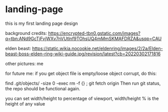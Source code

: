# landing-page

this is my first landing page design

background credits: https://encrypted-tbn0.gstatic.com/images?q=tbn:ANd9GcTjFvjWXv7nVUtlnf9TOhsUQ4mMmSKMAFDRZA&usqp=CAU

elden beast: https://static.wikia.nocookie.net/eldenring/images/2/2a/Elden-beast-boss-elden-ring-wiki-guide.jpg/revision/latest?cb=20220302171816

other pictures: me

for future me: if you get object file is empty/loose object corrupt, do this:

find .git/objects/ -size 0 -exec rm -f {} \;
git fetch origin
Then run git status, the repo should be functional again.

you can set width/height to percentage of viewport, width/height % is the height of any value